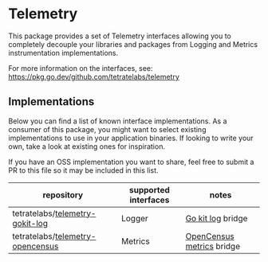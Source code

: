 # Telemetry

This package provides a set of Telemetry interfaces allowing you to completely
decouple your libraries and packages from Logging and Metrics instrumentation
implementations.

For more information on the interfaces, see: 
https://pkg.go.dev/github.com/tetratelabs/telemetry

## Implementations

Below you can find a list of known interface implementations. As a consumer of
this package, you might want to select existing implementations to use in your
application binaries. If looking to write your own, take a look at existing ones
for inspiration. 

If you have an OSS implementation you want to share, feel free to submit a PR
to this file so it may be included in this list. 

| repository | supported interfaces | notes |
| --- | --- | --- | 
| tetratelabs/[telemetry-gokit-log](https://github.com/tetratelabs/telemetry-gokit-log) | Logger | [Go kit log](https://github.com/go-kit/log) bridge |
| tetratelabs/[telemetry-opencensus](https://github.com/tetratelabs/telemetry-opencensus) | Metrics | [OpenCensus metrics](https://github.com/census-instrumentation/opencensus-go) bridge |
